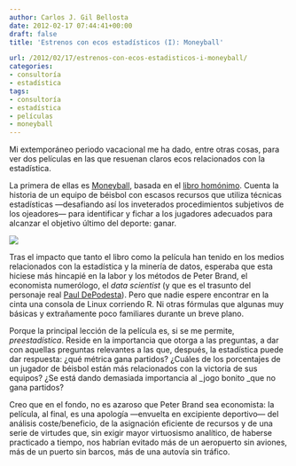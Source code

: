 ```yaml
---
author: Carlos J. Gil Bellosta
date: 2012-02-17 07:44:41+00:00
draft: false
title: 'Estrenos con ecos estadísticos (I): Moneyball'

url: /2012/02/17/estrenos-con-ecos-estadisticos-i-moneyball/
categories:
- consultoría
- estadística
tags:
- consultoría
- estadística
- películas
- moneyball
---
```


Mi extemporáneo periodo vacacional me ha dado, entre otras cosas, para ver dos películas en las que resuenan claros ecos relacionados con la estadística.

La primera de ellas es [Moneyball](http://en.wikipedia.org/wiki/Moneyball_(film)), basada en el [libro homónimo](http://es.wikipedia.org/wiki/Moneyball). Cuenta la historia de un equipo de béisbol con escasos recursos que utiliza técnicas estadísticas —desafiando así los inveterados procedimientos subjetivos de los ojeadores— para identificar y fichar a los jugadores adecuados para alcanzar el objetivo último del deporte: ganar.


[![](/wp-uploads/2012/02/Moneyballsbn.jpg)
](/wp-uploads/2012/02/Moneyballsbn.jpg)


Tras el impacto que tanto el libro como la película han tenido en los medios relacionados con la estadística y la minería de datos, esperaba que esta hiciese más hincapié en la labor y los métodos de Peter Brand, el economista numerólogo, el _data scientist_ (y que es el trasunto del personaje real [Paul DePodesta](http://en.wikipedia.org/wiki/Paul_DePodesta)). Pero que nadie espere encontrar en la cinta una consola de Linux corriendo R. Ni otras fórmulas que algunas muy básicas y extrañamente poco familiares durante un breve plano.

Porque la principal lección de la película es, si se me permite, _preestadística_. Reside en la importancia que otorga a las preguntas, a dar con aquellas preguntas relevantes a las que, después, la estadística puede dar respuesta: ¿qué métrica gana partidos? ¿Cuáles de los porcentajes de un jugador de béisbol están más relacionados con la victoria de sus equipos? ¿Se está dando demasiada importancia al _jogo bonito _que no gana partidos?

Creo que en el fondo, no es azaroso que Peter Brand sea economista: la película, al final, es una apología —envuelta en excipiente deportivo— del análisis coste/beneficio, de la asignación eficiente de recursos y de una serie de virtudes que, sin exigir mayor virtuosismo analítico, de haberse practicado a tiempo, nos habrían evitado más de un aeropuerto sin aviones, más de un puerto sin barcos, más de una autovía sin tráfico.
